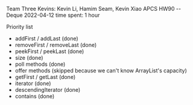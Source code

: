 Team Three Kevins: Kevin Li, Hamim Seam, Kevin Xiao
APCS
HW90 -- Deque
2022-04-12
time spent: 1 hour

Priority list
* addFirst / addLast (done)
* removeFirst / removeLast (done)
* peekFirst / peekLast (done)
* size (done)
* poll methods (done)
* offer methods (skipped because we can't know ArrayList's capacity)
* getFirst / getLast (done)
* iterator (done)
* descendingIterator (done)
* contains (done)
